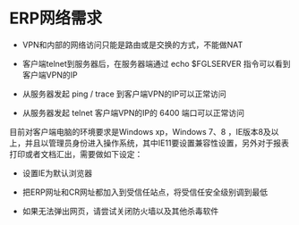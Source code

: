 # ERP网络需求

- VPN和内部的网络访问只能是路由或是交换的方式，不能做NAT

- 客户端telnet到服务器后，在服务器端通过 echo $FGLSERVER 指令可以看到客户端VPN的IP

- 从服务器发起 ping / trace 到客户端VPN的IP可以正常访问

- 从服务器发起 telnet 客户端VPN的IP的 6400 端口可以正常访问

目前对客户端电脑的环境要求是Windows xp，Windows 7、8 ，IE版本8及以上，并且以管理员身份进入操作系统，其中IE11要设置兼容性设置，另外对于报表打印或者文档汇出，需要做如下设定：

- 设置IE为默认浏览器

- 把ERP网址和CR网址都加入到受信任站点，将受信任安全级别调到最低

- 如果无法弹出网页，请尝试关闭防火墙以及其他杀毒软件


